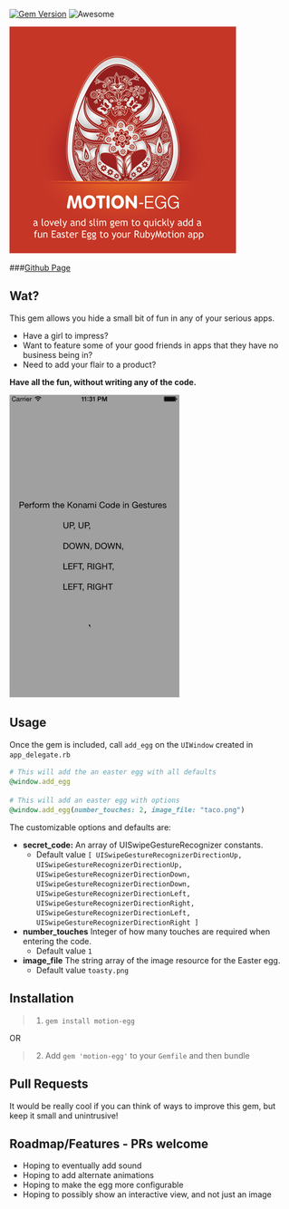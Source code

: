 [![Gem Version](https://badge.fury.io/rb/motion-egg.svg)](http://badge.fury.io/rb/motion-egg)  ![Awesome](https://cdn.rawgit.com/GantMan/motion-egg/f44afdf55be0aa417818a9f0969068291b01a93f/_art/awesome.svg)

![motion-egg-explain](./_art/motion-egg-explain.png)

###[Github Page](http://gantman.github.io/motion-egg/)
## Wat?

This gem allows you hide a small bit of fun in any of your serious apps.  
* Have a girl to impress?  
* Want to feature some of your good friends in apps that they have no business being in?
* Need to add your flair to a product?
 
**Have all the fun, without writing any of the code.**

![screen-demo](./_art/motion-egg-screen.gif)

## Usage

Once the gem is included, call `add_egg` on the `UIWindow` created in `app_delegate.rb`

```ruby
# This will add the an easter egg with all defaults
@window.add_egg

# This will add an easter egg with options
@window.add_egg(number_touches: 2, image_file: "taco.png")
```

The customizable options and defaults are:
* **secret_code:** An array of UISwipeGestureRecognizer constants.  
    * Default value `[
    UISwipeGestureRecognizerDirectionUp, UISwipeGestureRecognizerDirectionUp, 
    UISwipeGestureRecognizerDirectionDown, UISwipeGestureRecognizerDirectionDown, 
    UISwipeGestureRecognizerDirectionLeft, UISwipeGestureRecognizerDirectionRight,
    UISwipeGestureRecognizerDirectionLeft, UISwipeGestureRecognizerDirectionRight
  ]`
* **number_touches** Integer of how many touches are required when entering the code. 
    * Default value `1`
* **image_file** The string array of the image resource for the Easter egg.
    * Default value `toasty.png`


## Installation

> 1. `gem install motion-egg`

OR

> 2. Add `gem 'motion-egg'` to your `Gemfile` and then bundle

## Pull Requests

It would be really cool if you can think of ways to improve this gem, but keep it small and unintrusive!

## Roadmap/Features - PRs welcome

* Hoping to eventually add sound 
* Hoping to add alternate animations
* Hoping to make the egg more configurable
* Hoping to possibly show an interactive view, and not just an image
